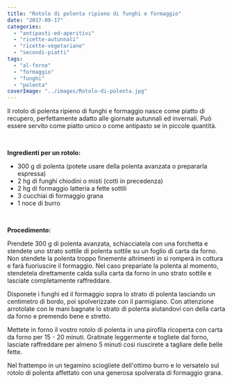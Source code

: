 ```yaml
---
title: "Rotolo di polenta ripieno di funghi e formaggio"
date: "2017-09-17"
categories: 
  - "antipasti-ed-aperitivi"
  - "ricette-autunnali"
  - "ricette-vegetariane"
  - "secondi-piatti"
tags: 
  - "al-forno"
  - "formaggio"
  - "funghi"
  - "polenta"
coverImage: "../images/Rotolo-di-polenta.jpg"
---
```


Il rotolo di polenta ripieno di funghi e formaggio nasce come piatto di recupero, perfettamente adatto alle giornate autunnali ed invernali. Può essere servito come piatto unico o come antipasto se in piccole quantità.

 

**Ingredienti per un rotolo:**

- 300 g di polenta (potete usare della polenta avanzata o prepararla espressa)
- 2 hg di funghi chiodini o misti (cotti in precedenza)
- 2 hg di formaggio latteria a fette sottili
- 3 cucchiai di formaggio grana
- 1 noce di burro

 

**Procedimento:**

Prendete 300 g di polenta avanzata, schiacciatela con una forchetta e stendete uno strato sottile di polenta sottile su un foglio di carta da forno. Non stendete la polenta troppo finemente altrimenti in si romperà in cottura e farà fuoriuscire il formaggio. Nel caso prepariate la polenta al momento, stendetela direttamente calda sulla carta da forno in uno strato sottile e lasciate completamente raffreddare.

Disponete i funghi ed il formaggio sopra lo strato di polenta lasciando un centimetro di bordo, poi spolverizzate con il parmigiano. Con attenzione arrotolate con le mani bagnate lo strato di polenta aiutandovi con della carta da forno e premendo bene e stretto.

Mettete in forno il vostro rotolo di polenta in una pirofila ricoperta con carta da forno per 15 - 20 minuti. Gratinate leggermente e togliete dal forno, lasciate raffreddare per almeno 5 minuti così riuscirete a tagliare delle belle fette.

Nel frattempo in un tegamino sciogliete dell'ottimo burro e lo versatelo sul rotolo di polenta affettato con una generosa spolverata di formaggio grana.
